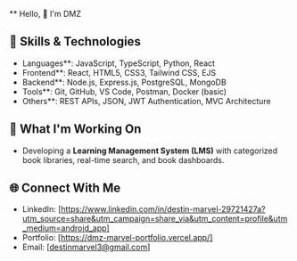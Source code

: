 ** Hello, 👋 I'm DMZ

## 🔧 Skills & Technologies

 - Languages**: JavaScript, TypeScript, Python, React<br/>
 - Frontend**: React, HTML5, CSS3, Tailwind CSS, EJS<br/>
 - Backend**: Node.js, Express.js, PostgreSQL, MongoDB<br/>
 - Tools**: Git, GitHub, VS Code, Postman, Docker (basic)<br/>
 - Others**: REST APIs, JSON, JWT Authentication, MVC Architecture<br/>

 ## 🚀 What I'm Working On

- Developing a **Learning Management System (LMS)** with categorized book libraries, real-time search, and book dashboards.<br/>

 ## 🌐 Connect With Me

- LinkedIn: [https://www.linkedin.com/in/destin-marvel-29721427a?utm_source=share&utm_campaign=share_via&utm_content=profile&utm_medium=android_app]<br/>
- Portfolio: [https://dmz-marvel-portfolio.vercel.app/]<br/>
- Email: [destinmarvel3@gmail.com]
